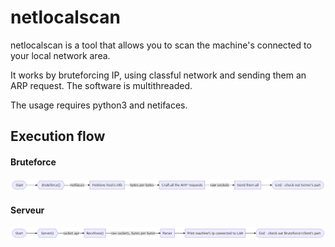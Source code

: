 # netlocalscan

netlocalscan is a tool that allows you to scan the machine's connected to your local network area. 

It works by bruteforcing IP, using classful network and sending them an ARP request. The software is multithreaded.

The usage requires python3 and netifaces.

## Execution flow

#### Bruteforce
![flow chart](./rsrc/bruteforce_chart.jpg)


#### Serveur
![flow chart 2](./rsrc/server_chart.png)